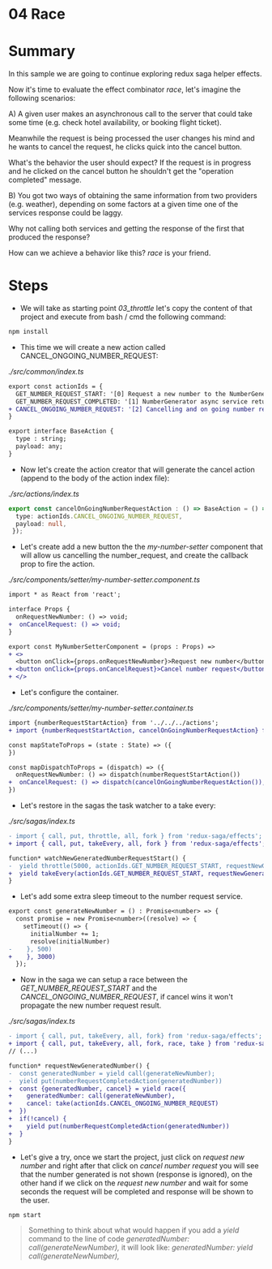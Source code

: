 # 04 Race

# Summary

In this sample we are going to continue exploring redux saga helper effects.

Now it's time to evaluate the effect combinator _race_, let's imagine the following scenarios:

A)
  A given user makes an asynchronous call to the server that could take some time (e.g. check hotel 
  availability, or booking flight ticket).

  Meanwhile the request is being processed the user changes his mind and he wants to cancel the request,
  he clicks quick into the cancel button.

  What's the behavior the user should expect? If the request is in progress and he clicked on the cancel
  button he shouldn't get the "operation completed" message.

B)
You got two ways of obtaining the same information from two providers (e.g. weather), depending on some
factors at a given time one of the services response could be laggy.

Why not calling both services and getting the response of the first that produced the response?


How can we achieve a behavior like this? _race_ is your friend.

# Steps

- We will take as starting point *03_throttle* let's copy the content of that project 
and execute from bash / cmd the following command:

```bash
npm install
```

- This time we will create a new action called CANCEL_ONGOING_NUMBER_REQUEST:

_./src/common/index.ts_

```diff
export const actionIds = {
  GET_NUMBER_REQUEST_START: '[0] Request a new number to the NumberGenerator async service.',
  GET_NUMBER_REQUEST_COMPLETED: '[1] NumberGenerator async service returned a new number.',
+ CANCEL_ONGOING_NUMBER_REQUEST: '[2] Cancelling and on going number request',  
}

export interface BaseAction {
  type : string;
  payload: any;
}
```

- Now let's create the action creator that will generate the cancel action (append to the body of the
action index file):

_./src/actions/index.ts_

```typescript
export const cancelOnGoingNumberRequestAction : () => BaseAction = () => ({
  type: actionIds.CANCEL_ONGOING_NUMBER_REQUEST,
  payload: null,
 });
```

- Let's create add a new button the the _my-number-setter_ component that will allow us
cancelling the number_request, and create the callback prop to fire the action.

_./src/components/setter/my-number-setter.component.ts_

```diff
import * as React from 'react';

interface Props {
  onRequestNewNumber: () => void;
+  onCancelRequest: () => void;
}

export const MyNumberSetterComponent = (props : Props) =>
+ <>
  <button onClick={props.onRequestNewNumber}>Request new number</button>
+ <button onClick={props.onCancelRequest}>Cancel number request</button> 
+ </>  
```

- Let's configure the container.

_./src/components/setter/my-number-setter.container.ts_

```diff
import {numberRequestStartAction} from '../../../actions';
+ import {numberRequestStartAction, cancelOnGoingNumberRequestAction} from '../../../actions';

const mapStateToProps = (state : State) => ({
})

const mapDispatchToProps = (dispatch) => ({
  onRequestNewNumber: () => dispatch(numberRequestStartAction())
+  onCancelRequest: () => dispatch(cancelOnGoingNumberRequestAction()),
})
```

- Let's restore in the sagas the task watcher to a take every:

_./src/sagas/index.ts_
```diff
- import { call, put, throttle, all, fork } from 'redux-saga/effects';
+ import { call, put, takeEvery, all, fork } from 'redux-saga/effects';

function* watchNewGeneratedNumberRequestStart() {
-  yield throttle(5000, actionIds.GET_NUMBER_REQUEST_START, requestNewGeneratedNumber);
+  yield takeEvery(actionIds.GET_NUMBER_REQUEST_START, requestNewGeneratedNumber);
}
```

- Let's add some extra sleep timeout to the number request service.

```diff
export const generateNewNumber = () : Promise<number> => {
  const promise = new Promise<number>((resolve) => {
    setTimeout(() => {
      initialNumber += 1;
      resolve(initialNumber)
-    }, 500)
+    }, 3000)
  });
```

- Now in the saga we can setup a race between the _GET_NUMBER_REQUEST_START_ and the
_CANCEL_ONGOING_NUMBER_REQUEST_, if cancel wins it won't propagate the new number request
result.

_./src/sagas/index.ts_

```diff
- import { call, put, takeEvery, all, fork} from 'redux-saga/effects';
+ import { call, put, takeEvery, all, fork, race, take } from 'redux-saga/effects';
// (...)

function* requestNewGeneratedNumber() {
-  const generatedNumber = yield call(generateNewNumber);
-  yield put(numberRequestCompletedAction(generatedNumber))
+  const {generatedNumber, cancel} = yield race({
+    generatedNumber: call(generateNewNumber),
+    cancel: take(actionIds.CANCEL_ONGOING_NUMBER_REQUEST)
+  })
+  if(!cancel) {
+    yield put(numberRequestCompletedAction(generatedNumber))    
+  }
}
```

- Let's give a try, once we start the project, just click on _request new number_ and right after that click
on _cancel number request_ you will see that the number generated is not shown (response is ignored), on the 
other hand if we click on the _request new number_ and wait for some seconds the request will be completed
and response will be shown to the user.

```bash
npm start
```

> Something to think about what would happen if you add a _yield_ command to the line of code
_generatedNumber: call(generateNewNumber),_ it will look like: _generatedNumber: yield call(generateNewNumber),_
